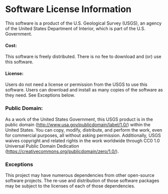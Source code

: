 # Software License Information

This software is a product of the U.S. Geological Survey (USGS), an agency of the United States Department of Interior, which is part of the U.S. Government.

#### Cost:

This software is freely distributed. There is no fee to download and (or) use this software.

#### License:

Users do not need a license or permission from the USGS to use this software. Users can download and install as many copies of the software as they need. See Exceptions below.

### Public Domain:

As a work of the United States Government, this USGS product is in the public domain (http://www.usa.gov/publicdomain/label/1.0/) within the United States. You can copy, modify, distribute, and perform the work, even for commercial purposes, all without asking permission. Additionally, USGS waives copyright and related rights in the work worldwide through CC0 1.0 Universal Public Domain Dedication (https://creativecommons.org/publicdomain/zero/1.0/).

### Exceptions

This project may have numerous dependencies from other open-source software projects. The re-use and distribution of those software packages may be subject to the licenses of each of those dependencies.
